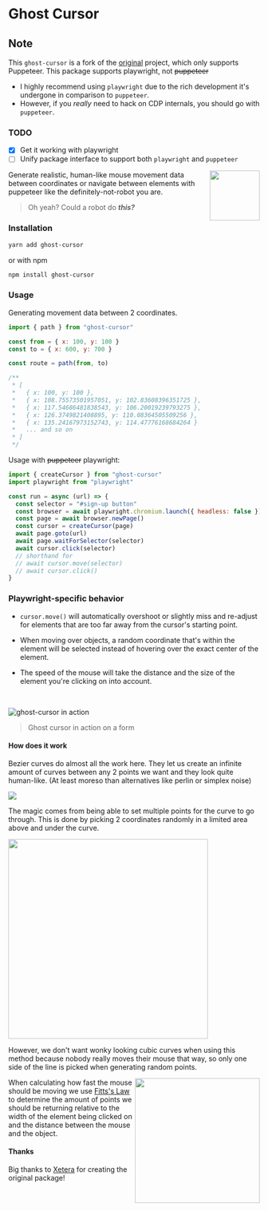 # Ghost Cursor

## Note

This `ghost-cursor` is a fork of the [original](https://github.com/Xetera/ghost-cursor) project, which only supports Puppeteer. This package supports playwright, not ~~puppeteer~~

* I highly recommend using `playwright` due to the rich development it's undergone in comparison to `puppeteer`.
* However, if you *really* need to hack on CDP internals, you should go with `puppeteer`.

### TODO

* [X] Get it working with playwright
* [ ] Unify package interface to support both `playwright` and `puppeteer`

<img src="https://media2.giphy.com/media/26ufp2LYURTvL5PRS/giphy.gif" width="100" align="right">

Generate realistic, human-like mouse movement data between coordinates or navigate between elements with puppeteer
like the definitely-not-robot you are.

> Oh yeah? Could a robot do _**this?**_

### Installation

```sh
yarn add ghost-cursor
```

or with npm

```sh
npm install ghost-cursor
```

### Usage

Generating movement data between 2 coordinates.

```js
import { path } from "ghost-cursor"

const from = { x: 100, y: 100 }
const to = { x: 600, y: 700 }

const route = path(from, to)

/**
 * [
 *   { x: 100, y: 100 },
 *   { x: 108.75573501957051, y: 102.83608396351725 },
 *   { x: 117.54686481838543, y: 106.20019239793275 },
 *   { x: 126.3749821408895, y: 110.08364505509256 },
 *   { x: 135.24167973152743, y: 114.47776168684264 }
 *   ... and so on
 * ]
 */
```

Usage with ~~puppeteer~~ playwright:

```js
import { createCursor } from "ghost-cursor"
import playwright from "playwright"

const run = async (url) => {
  const selector = "#sign-up button"
  const browser = await playwright.chromium.launch({ headless: false });
  const page = await browser.newPage()
  const cursor = createCursor(page)
  await page.goto(url)
  await page.waitForSelector(selector)
  await cursor.click(selector)
  // shorthand for
  // await cursor.move(selector)
  // await cursor.click()
}
```

### Playwright-specific behavior

* `cursor.move()` will automatically overshoot or slightly miss and re-adjust for elements that are too far away
from the cursor's starting point.

* When moving over objects, a random coordinate that's within the element will be selected instead of
hovering over the exact center of the element.

* The speed of the mouse will take the distance and the size of the element you're clicking on into account.

<br>

![ghost-cursor in action](https://cdn.discordapp.com/attachments/418699380833648644/664110683054538772/acc_gen.gif)

> Ghost cursor in action on a form

#### How does it work

Bezier curves do almost all the work here. They let us create an infinite amount of curves between any 2 points we want
and they look quite human-like. (At least moreso than alternatives like perlin or simplex noise)

![](https://mamamoo.xetera.dev/😽🤵👲🧦👵.png)

The magic comes from being able to set multiple points for the curve to go through. This is done by picking
2 coordinates randomly in a limited area above and under the curve.

<img src="https://mamamoo.xetera.dev/🧣👎😠🧟✍.png" width="400">

However, we don't want wonky looking cubic curves when using this method because nobody really moves their mouse
that way, so only one side of the line is picked when generating random points.

<img src="http://simonwallner.at/ext/fitts/shannon.png" width="250" align="right">
When calculating how fast the mouse should be moving we use <a href="https://en.wikipedia.org/wiki/Fitts%27s_law">Fitts's Law</a>
to determine the amount of points we should be returning relative to the width of the element being clicked on and the distance
between the mouse and the object.

#### Thanks

Big thanks to [Xetera](https://github.com/Xetera) for creating the original package!
